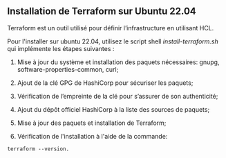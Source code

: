 ## Installation de Terraform sur Ubuntu 22.04 

Terraform est un outil utilisé pour définir l’infrastructure en utilisant HCL.

Pour l'installer sur ubuntu 22.04, utilisez le script shell _install-terraform.sh_ qui implémente les étapes suivantes : 

1. Mise à jour du système et installation des paquets nécessaires: gnupg, software-properties-common, curl; 

2. Ajout de la clé GPG de HashiCorp pour sécuriser les paquets; 

3. Vérification de l’empreinte de la clé pour s’assurer de son authenticité; 

4. Ajout du dépôt officiel HashiCorp à la liste des sources de paquets; 

5. Mise à jour des paquets et installation de Terraform; 

6. Vérification de l'installation à l'aide de la commande: 

```
terraform --version. 
```


